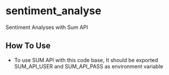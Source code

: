 # sentiment_analyse
Sentiment Analyses with Sum API

## How To Use
- To use SUM API with this code base, It should be exported SUM_API_USER and SUM_API_PASS as environment variable
